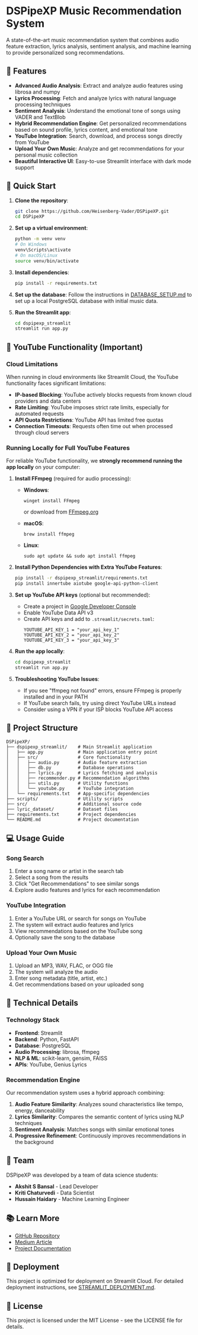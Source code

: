 # DSPipeXP Music Recommendation System

A state-of-the-art music recommendation system that combines audio feature extraction, lyrics analysis, sentiment analysis, and machine learning to provide personalized song recommendations.

## 🎵 Features

- **Advanced Audio Analysis**: Extract and analyze audio features using librosa and numpy
- **Lyrics Processing**: Fetch and analyze lyrics with natural language processing techniques
- **Sentiment Analysis**: Understand the emotional tone of songs using VADER and TextBlob
- **Hybrid Recommendation Engine**: Get personalized recommendations based on sound profile, lyrics content, and emotional tone
- **YouTube Integration**: Search, download, and process songs directly from YouTube
- **Upload Your Own Music**: Analyze and get recommendations for your personal music collection
- **Beautiful Interactive UI**: Easy-to-use Streamlit interface with dark mode support

## 🚀 Quick Start

1. **Clone the repository**:
   ```bash
   git clone https://github.com/Heisenberg-Vader/DSPipeXP.git
   cd DSPipeXP
   ```

2. **Set up a virtual environment**:
   ```bash
   python -m venv venv
   # On Windows
   venv\Scripts\activate
   # On macOS/Linux
   source venv/bin/activate
   ```

3. **Install dependencies**:
   ```bash
   pip install -r requirements.txt
   ```

4. **Set up the database**:
   Follow the instructions in [DATABASE_SETUP.md](DATABASE_SETUP.md) to set up a local PostgreSQL database with initial music data.

5. **Run the Streamlit app**:
   ```bash
   cd dspipexp_streamlit
   streamlit run app.py
   ```

## 🎥 YouTube Functionality (Important)

### Cloud Limitations

When running in cloud environments like Streamlit Cloud, the YouTube functionality faces significant limitations:

- **IP-based Blocking**: YouTube actively blocks requests from known cloud providers and data centers
- **Rate Limiting**: YouTube imposes strict rate limits, especially for automated requests
- **API Quota Restrictions**: YouTube API has limited free quotas
- **Connection Timeouts**: Requests often time out when processed through cloud servers

### Running Locally for Full YouTube Features

For reliable YouTube functionality, we **strongly recommend running the app locally** on your computer:

1. **Install FFmpeg** (required for audio processing):
   
   - **Windows**:
     ```
     winget install FFmpeg
     ```
     or download from [FFmpeg.org](https://ffmpeg.org/download.html)
   
   - **macOS**:
     ```
     brew install ffmpeg
     ```
   
   - **Linux**:
     ```
     sudo apt update && sudo apt install ffmpeg
     ```

2. **Install Python Dependencies with Extra YouTube Features**:
   ```bash
   pip install -r dspipexp_streamlit/requirements.txt
   pip install innertube aiotube google-api-python-client
   ```

3. **Set up YouTube API keys** (optional but recommended):
   - Create a project in [Google Developer Console](https://console.developers.google.com/)
   - Enable YouTube Data API v3
   - Create API keys and add to `.streamlit/secrets.toml`:
     ```
     YOUTUBE_API_KEY_1 = "your_api_key_1"
     YOUTUBE_API_KEY_2 = "your_api_key_2"
     YOUTUBE_API_KEY_3 = "your_api_key_3"
     ```

4. **Run the app locally**:
   ```bash
   cd dspipexp_streamlit
   streamlit run app.py
   ```

5. **Troubleshooting YouTube Issues**:
   - If you see "ffmpeg not found" errors, ensure FFmpeg is properly installed and in your PATH
   - If YouTube search fails, try using direct YouTube URLs instead
   - Consider using a VPN if your ISP blocks YouTube API access

## 🎥 Project Structure

```
DSPipeXP/
├── dspipexp_streamlit/    # Main Streamlit application
│   ├── app.py             # Main application entry point
│   ├── src/               # Core functionality
│   │   ├── audio.py       # Audio feature extraction
│   │   ├── db.py          # Database operations
│   │   ├── lyrics.py      # Lyrics fetching and analysis
│   │   ├── recommender.py # Recommendation algorithms
│   │   ├── utils.py       # Utility functions
│   │   └── youtube.py     # YouTube integration
│   └── requirements.txt   # App-specific dependencies
├── scripts/               # Utility scripts
├── src/                   # Additional source code
├── lyric_dataset/         # Dataset files
├── requirements.txt       # Project dependencies
└── README.md              # Project documentation
```

## 💻 Usage Guide

### Song Search

1. Enter a song name or artist in the search tab
2. Select a song from the results
3. Click "Get Recommendations" to see similar songs
4. Explore audio features and lyrics for each recommendation

### YouTube Integration

1. Enter a YouTube URL or search for songs on YouTube
2. The system will extract audio features and lyrics
3. View recommendations based on the YouTube song
4. Optionally save the song to the database

### Upload Your Own Music

1. Upload an MP3, WAV, FLAC, or OGG file
2. The system will analyze the audio
3. Enter song metadata (title, artist, etc.)
4. Get recommendations based on your uploaded song

## 🔧 Technical Details

### Technology Stack

- **Frontend**: Streamlit
- **Backend**: Python, FastAPI
- **Database**: PostgreSQL
- **Audio Processing**: librosa, ffmpeg
- **NLP & ML**: scikit-learn, gensim, FAISS
- **APIs**: YouTube, Genius Lyrics

### Recommendation Engine

Our recommendation system uses a hybrid approach combining:

1. **Audio Feature Similarity**: Analyzes sound characteristics like tempo, energy, danceability
2. **Lyrics Similarity**: Compares the semantic content of lyrics using NLP techniques
3. **Sentiment Analysis**: Matches songs with similar emotional tones
4. **Progressive Refinement**: Continuously improves recommendations in the background

## 👥 Team

DSPipeXP was developed by a team of data science students:

- **Akshit S Bansal** - Lead Developer
- **Kriti Chaturvedi** - Data Scientist
- **Hussain Haidary** - Machine Learning Engineer

## 📚 Learn More

- [GitHub Repository](https://github.com/Axe-08/DSPipeXP)
- [Medium Article](https://medium.com/@23ucs625/lars-lyric-aware-recommendation-system-4aac512098b7)
- [Project Documentation](dspipexp_streamlit/README.md)

## 🚀 Deployment

This project is optimized for deployment on Streamlit Cloud. For detailed deployment instructions, see [STREAMLIT_DEPLOYMENT.md](STREAMLIT_DEPLOYMENT.md).

## 📝 License

This project is licensed under the MIT License - see the LICENSE file for details.